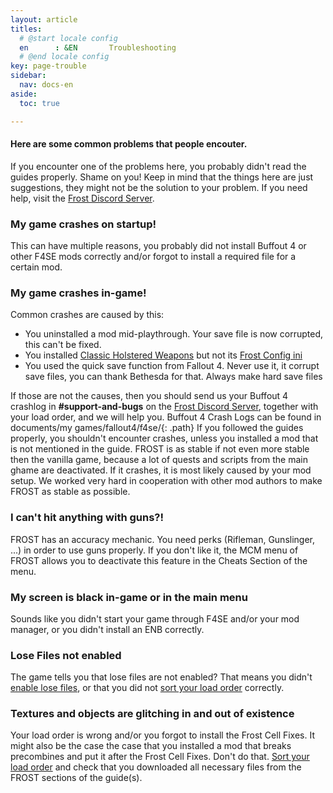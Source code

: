 ```yaml
---
layout: article
titles:
  # @start locale config
  en      : &EN       Troubleshooting
  # @end locale config
key: page-trouble
sidebar:
  nav: docs-en
aside:
  toc: true

---
```


#### Here are some common problems that people encouter.
If you encounter one of the problems here, you probably didn't read the guides properly. Shame on you!
Keep in mind that the things here are just suggestions, they might not be the solution to your problem. 
If you need help, visit the [Frost Discord Server](https://discord.com/invite/BaKsm7Fn4A).

### My game crashes on startup!
This can have multiple reasons, you probably did not install Buffout 4 or other F4SE mods correctly and/or forgot to install a required file for a certain mod. 


### My game crashes in-game!
Common crashes are caused by this:
- You uninstalled a mod mid-playthrough. Your save file is now corrupted, this can't be fixed.
- You installed [Classic Holstered Weapons](https://www.nexusmods.com/fallout4/mods/46101) but not its [Frost Config ini](https://www.nexusmods.com/fallout4/mods/53772)
- You used the quick save function from Fallout 4. Never use it, it corrupt save files, you can thank Bethesda for that. Always make hard save files

If those are not the causes, then you should send us your Buffout 4 crashlog in **#support-and-bugs** on the [Frost Discord Server](https://discord.com/invite/BaKsm7Fn4A), together with your load order, and we will help you.
Buffout 4 Crash Logs can be found in documents/my games/fallout4/f4se/{: .path}
If you followed the guides properly, you shouldn't encounter crashes, unless you installed a mod that is not mentioned in the guide.
FROST is as stable if not even more stable then the vanilla game, because a lot of quests and scripts from the main ghame are deactivated.
If it crashes, it is most likely caused by your mod setup. We worked very hard in cooperation with other mod authors to make FROST as stable as possible.


### I can't hit anything with guns?!
FROST has an accuracy mechanic. You need perks (Rifleman, Gunslinger, ...) in order to use guns properly. If you don't like it, the MCM menu of FROST allows you to deactivate this feature in the Cheats Section of the menu. 


### My screen is black in-game or in the main menu
Sounds like you didn't start your game through F4SE and/or your mod manager, or you didn't install an ENB correctly.


### Lose Files not enabled
The game tells you that lose files are not enabled? That means you didn't [enable lose files](http://127.0.0.1:4000/f4-frost-guide/mo2.html#ini-tweaks), or that you did not [sort your load order](http://127.0.0.1:4000/f4-frost-guide/narrowlo.html#how-to-structure-your-load-order) correctly.


### Textures and objects are glitching in and out of existence
Your load order is wrong and/or you forgot to install the Frost Cell Fixes. It might also be the case the case that you installed a mod that breaks precombines and put it after the Frost Cell Fixes. Don't do that.
[Sort your load order](http://127.0.0.1:4000/f4-frost-guide/narrowlo.html#how-to-structure-your-load-order) and check that you downloaded all necessary files from the FROST sections of the guide(s).



